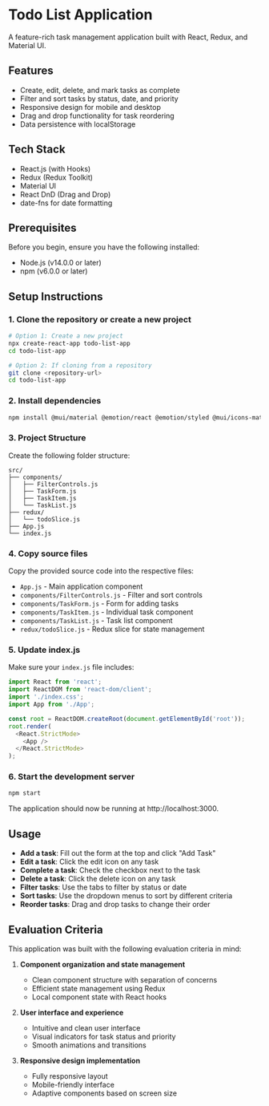 # Todo List Application

A feature-rich task management application built with React, Redux, and Material UI.

## Features

- Create, edit, delete, and mark tasks as complete
- Filter and sort tasks by status, date, and priority
- Responsive design for mobile and desktop
- Drag and drop functionality for task reordering
- Data persistence with localStorage

## Tech Stack

- React.js (with Hooks)
- Redux (Redux Toolkit)
- Material UI
- React DnD (Drag and Drop)
- date-fns for date formatting

## Prerequisites

Before you begin, ensure you have the following installed:
- Node.js (v14.0.0 or later)
- npm (v6.0.0 or later)

## Setup Instructions

### 1. Clone the repository or create a new project

```bash
# Option 1: Create a new project
npx create-react-app todo-list-app
cd todo-list-app

# Option 2: If cloning from a repository
git clone <repository-url>
cd todo-list-app
```

### 2. Install dependencies

```bash
npm install @mui/material @emotion/react @emotion/styled @mui/icons-material @mui/x-date-pickers date-fns @reduxjs/toolkit react-redux react-dnd react-dnd-html5-backend react-dnd-touch-backend uuid
```

### 3. Project Structure

Create the following folder structure:

```
src/
├── components/
│   ├── FilterControls.js
│   ├── TaskForm.js
│   ├── TaskItem.js
│   └── TaskList.js
├── redux/
│   └── todoSlice.js
├── App.js
└── index.js
```

### 4. Copy source files

Copy the provided source code into the respective files:
- `App.js` - Main application component
- `components/FilterControls.js` - Filter and sort controls
- `components/TaskForm.js` - Form for adding tasks
- `components/TaskItem.js` - Individual task component
- `components/TaskList.js` - Task list component
- `redux/todoSlice.js` - Redux slice for state management

### 5. Update index.js

Make sure your `index.js` file includes:

```javascript
import React from 'react';
import ReactDOM from 'react-dom/client';
import './index.css';
import App from './App';

const root = ReactDOM.createRoot(document.getElementById('root'));
root.render(
  <React.StrictMode>
    <App />
  </React.StrictMode>
);
```

### 6. Start the development server

```bash
npm start
```

The application should now be running at http://localhost:3000.

## Usage

- **Add a task**: Fill out the form at the top and click "Add Task"
- **Edit a task**: Click the edit icon on any task
- **Complete a task**: Check the checkbox next to the task
- **Delete a task**: Click the delete icon on any task
- **Filter tasks**: Use the tabs to filter by status or date
- **Sort tasks**: Use the dropdown menus to sort by different criteria
- **Reorder tasks**: Drag and drop tasks to change their order

## Evaluation Criteria

This application was built with the following evaluation criteria in mind:

1. **Component organization and state management**
   - Clean component structure with separation of concerns
   - Efficient state management using Redux
   - Local component state with React hooks

2. **User interface and experience**
   - Intuitive and clean user interface
   - Visual indicators for task status and priority
   - Smooth animations and transitions

3. **Responsive design implementation**
   - Fully responsive layout
   - Mobile-friendly interface
   - Adaptive components based on screen size

